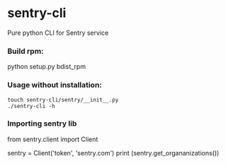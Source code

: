 # sentry-cli
Pure python CLI for Sentry service


### Build rpm:
  
  python setup.py bdist_rpm
  

### Usage without installation:

    touch sentry-cli/sentry/__init__.py
    ./sentry-cli -h


### Importing sentry lib

  from sentry.client import Client

  sentry = Client('token', 'sentry.com')
  print (sentry.get_organanizations())

